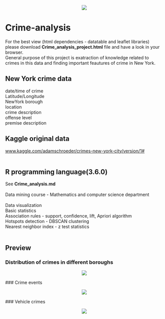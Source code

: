 <p align="center">
  <img src="https://github.com/mcoric96/Crime-analysis/blob/master/Crime_analysis_project_files/crime-analysis.jpg">
</p>

# Crime-analysis
For the best view (html dependencies - datatable and leaflet libraries) please download **Crime_analysis_project.html** file and have a look in your browser. <br>
General purpose of this project is exatraction of knowledge related to crimes in this data and finding important feautures of crime in New York.
## New York crime data
date/time of crime<br>
Latitude/Longitude<br>
NewYork borough<br>
location<br>
crime description<br>
offense level<br>
premise description
## Kaggle original data
www.kaggle.com/adamschroeder/crimes-new-york-city/version/1# <br><br>
## R programming language(3.6.0)

See **Crime_analysis.md**<br><br>
Data mining course - Mathematics and computer science department<br><br>
Data visualization <br>
Basic statistics <br>
Association rules - support, confidence, lift, Apriori algorithm<br>
Hotspots detection - DBSCAN clustering<br>
Nearest neighbor index - z test statistics<br><br>

## Preview
### Distribution of crimes in different boroughs
<p align="center">
  <img src="https://github.com/mcoric96/Crime-analysis/blob/master/Crime_analysis_project_github_files/figure-markdown_github/unnamed-chunk-10-1.png?raw=true">
</p>
### Crime events
<p align="center">
  <img src="https://github.com/mcoric96/Crime-analysis/blob/master/Crime_analysis_project_files/crime-events.PNG">
</p>
### Vehicle crimes
<p align="center">
  <img src="https://github.com/mcoric96/Crime-analysis/blob/master/Crime_analysis_project_files/vehicle-crimes.PNG">
</p>
